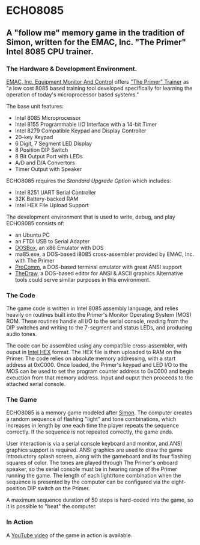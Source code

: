 # ECHO8085
## A "follow me" memory game in the tradition of Simon, written for the EMAC, Inc. "The Primer" Intel 8085 CPU trainer.

### The Hardware & Development Environment.
[EMAC, Inc. Equipment Monitor And Control](http://emacinc.com/) offers ["The Primer" Trainer](http://emacinc.com/primer-trainer) as "a low cost 8085 based training tool developed specifically for learning the operation of today's microprocessor based systems."

The base unit features:
- Intel 8085 Microprocessor
- Intel 8155 Programmable I/O Interface with a 14-bit Timer
- Intel 8279 Compatible Keypad and Display Controller
- 20-key Keypad
- 6 Digit, 7 Segment LED Display
- 8 Position DIP Switch
- 8 Bit Output Port with LEDs
- A/D and D/A Convertors
- Timer Output with Speaker

ECHO8085 requires the *Standard Upgrade Option* which includes:
- Intel 8251 UART Serial Controller
- 32K Battery-backed RAM
- Intel HEX File Upload Support

The development environment that is used to write, debug, and play ECHO8085 consists of:
- an Ubuntu PC
- an FTDI USB to Serial Adapter
- [DOSBox](https://www.dosbox.com/), an x86 Emulator with DOS
- ma85.exe, a DOS-based i8085 cross-assembler provided by EMAC, Inc. with The Primer
- [ProComm](https://en.wikipedia.org/wiki/Datastorm_Technologies), a DOS-based terminal emulator with great ANSI support
- [TheDraw](https://en.wikipedia.org/wiki/TheDraw), a DOS-based editor for ANSI & ASCII graphics
Alternative tools could serve similar purposes in this environment.

### The Code
The game code is written in Intel 8085 assembly language, and relies heavily on routines built into the Primer's Monitor Operating System (MOS) ROM. These routines handle all I/O to the serial console, reading from the DIP switches and writing to the 7-segment and status LEDs, and producing audio tones.

The code can be assembled using any compatible cross-assembler, with ouput in [Intel HEX](https://en.wikipedia.org/wiki/Intel_HEX) format. The HEX file is then uploaded to RAM on the Primer. The code relies on absolute memory addressing, with a start address at 0xC000. Once loaded, the Primer's keypad and LED I/O to the MOS can be used to set the program counter address to 0xC000 and begin exeuction from that memory address. Input and ouput then proceeds to the attached serial console.

### The Game
ECHO8085 is a memory game modeled after [Simon](https://en.wikipedia.org/wiki/Simon_(game)). The computer creates a random sequence of flashing "light" and tone combinations, which increases in length by one each time the player repeats the sequence correctly. If the sequence is not repeated correctly, the game ends.

User interaction is via a serial console keyboard and monitor, and ANSI graphics support is required. ANSI graphics are used to draw the game introductory splash screen, along with the gameboard and its four flashing squares of color. The tones are played through The Primer's onboard speaker, so the serial console must be in hearing range of the Primer running the game. The length of each light/tone combination when the sequence is presented by the computer can be configured via the eight-position DIP switch on the Primer.

A maximum sequence duration of 50 steps is hard-coded into the game, so it is possible to "beat" the computer.

### In Action
A [YouTube video](https://www.youtube.com/watch?v=wtKz_fCiLA4) of the game in action is available.
